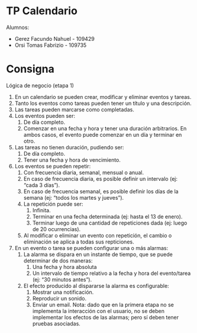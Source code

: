 # TP Calendario

Alumnos:

- Gerez Facundo Nahuel - 109429
- Orsi Tomas Fabrizio - 109735

# Consigna
Lógica de negocio (etapa 1)

1. En un calendario se pueden crear, modificar y eliminar eventos y tareas.
2. Tanto los eventos como tareas pueden tener un título y una descripción.
3. Las tareas pueden marcarse como completadas.
4. Los eventos pueden ser:
	1. De día completo.
	2. Comenzar en una fecha y hora y tener una duración arbitrarios.
        En ambos casos, el evento puede comenzar en un día y terminar en otro.
5. Las tareas no tienen duración, pudiendo ser:
	1. De día completo.
	2. Tener una fecha y hora de vencimiento.
6. Los eventos se pueden repetir:
	1. Con frecuencia diaria, semanal, mensual o anual.
	2. En caso de frecuencia diaria, es posible definir un intervalo (ej: “cada 3 días”).
	3. En caso de frecuencia semanal, es posible definir los días de la semana (ej: “todos los martes y jueves”).
	4. La repetición puede ser:
		1. Infinita.
		2. Terminar en una fecha determinada (ej: hasta el 13 de enero).
		3. Terminar luego de una cantidad de repeticiones dada (ej: luego de 20 ocurrencias).
	5. Al modificar o eliminar un evento con repetición, el cambio o eliminación se aplica a todas sus repticiones.
7. En un evento o tarea se pueden configurar una o más alarmas:
	1. La alarma se dispara en un instante de tiempo, que se puede determinar de dos maneras:
		1. Una fecha y hora absoluta
		2. Un intervalo de tiempo relativo a la fecha y hora del evento/tarea (ej: “30 minutos antes”).
	2. El efecto producido al dispararse la alarma es configurable:
		1. Mostrar una notificación.
		2. Reproducir un sonido.
		3. Enviar un email.
		Nota: dado que en la primera etapa no se implementa la interacción con el usuario, no se deben implementar los efectos de las alarmas; pero sí deben tener pruebas asociadas.
